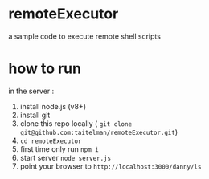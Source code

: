 # remoteExecutor
a sample code to execute remote shell scripts

# how to run
in the server : 
1. install node.js (v8+)
2. install git
3. clone this repo locally ( ``` git clone git@github.com:taitelman/remoteExecutor.git ```)
4. ``` cd remoteExecutor ```
5. first time only run ``` npm i ```
6. start server ``` node server.js ```
7. point your browser to ``` http://localhost:3000/danny/ls ```
